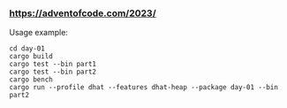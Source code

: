 ### https://adventofcode.com/2023/

Usage example:
```
cd day-01
cargo build
cargo test --bin part1
cargo test --bin part2
cargo bench
cargo run --profile dhat --features dhat-heap --package day-01 --bin part2
```
